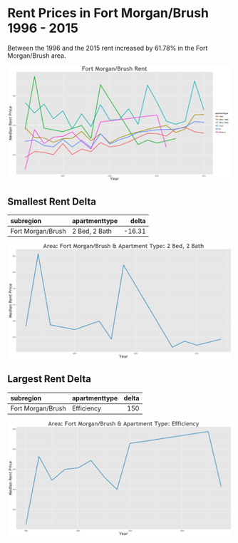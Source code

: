 Rent Prices in Fort Morgan/Brush 1996 - 2015
================

Between the 1996 and the 2015 rent increased by 61.78% in the Fort Morgan/Brush area.

![](../images/fortmorganbrush.png)

Smallest Rent Delta
-------------------

| subregion         | apartmenttype |   delta|
|:------------------|:--------------|-------:|
| Fort Morgan/Brush | 2 Bed, 2 Bath |  -16.31|

![](../images/smallRentDelta/fortmorganbrush.png)

Largest Rent Delta
------------------

| subregion         | apartmenttype |  delta|
|:------------------|:--------------|------:|
| Fort Morgan/Brush | Efficiency    |    150|

![](../images/largeRentDelta/fortmorganbrush.png)
